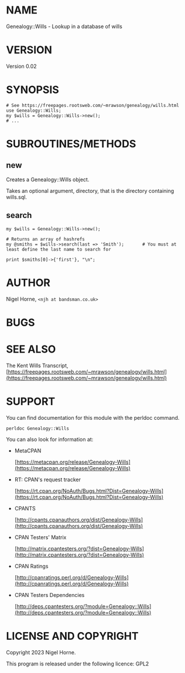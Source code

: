 # NAME

Genealogy::Wills - Lookup in a database of wills

# VERSION

Version 0.02

# SYNOPSIS

    # See https://freepages.rootsweb.com/~mrawson/genealogy/wills.html
    use Genealogy::Wills;
    my $wills = Genealogy::Wills->new();
    # ...

# SUBROUTINES/METHODS

## new

Creates a Genealogy::Wills object.

Takes an optional argument, directory, that is the directory containing wills.sql.

## search

    my $wills = Genealogy::Wills->new();

    # Returns an array of hashrefs
    my @smiths = $wills->search(last => 'Smith');       # You must at least define the last name to search for

    print $smiths[0]->{'first'}, "\n";

# AUTHOR

Nigel Horne, `<njh at bandsman.co.uk>`

# BUGS

# SEE ALSO

The Kent Wills Transcript, [https://freepages.rootsweb.com/~mrawson/genealogy/wills.html](https://freepages.rootsweb.com/~mrawson/genealogy/wills.html)

# SUPPORT

You can find documentation for this module with the perldoc command.

    perldoc Genealogy::Wills

You can also look for information at:

- MetaCPAN

    [https://metacpan.org/release/Genealogy-Wills](https://metacpan.org/release/Genealogy-Wills)

- RT: CPAN's request tracker

    [https://rt.cpan.org/NoAuth/Bugs.html?Dist=Genealogy-Wills](https://rt.cpan.org/NoAuth/Bugs.html?Dist=Genealogy-Wills)

- CPANTS

    [http://cpants.cpanauthors.org/dist/Genealogy-Wills](http://cpants.cpanauthors.org/dist/Genealogy-Wills)

- CPAN Testers' Matrix

    [http://matrix.cpantesters.org/?dist=Genealogy-Wills](http://matrix.cpantesters.org/?dist=Genealogy-Wills)

- CPAN Ratings

    [http://cpanratings.perl.org/d/Genealogy-Wills](http://cpanratings.perl.org/d/Genealogy-Wills)

- CPAN Testers Dependencies

    [http://deps.cpantesters.org/?module=Genealogy::Wills](http://deps.cpantesters.org/?module=Genealogy::Wills)

# LICENSE AND COPYRIGHT

Copyright 2023 Nigel Horne.

This program is released under the following licence: GPL2

